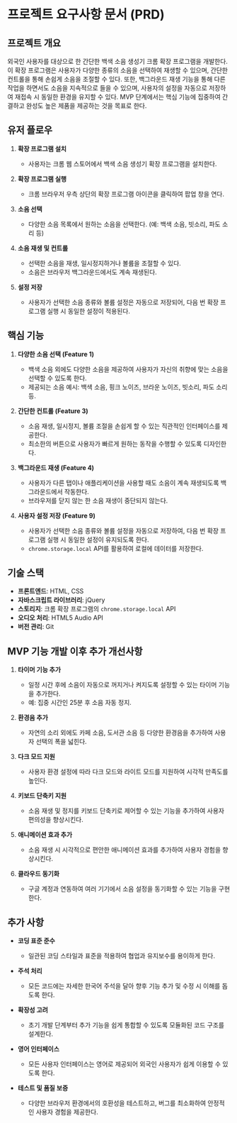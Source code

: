# 프로젝트 요구사항 문서 (PRD)

## 프로젝트 개요

외국인 사용자를 대상으로 한 간단한 백색 소음 생성기 크롬 확장 프로그램을 개발한다. 이 확장 프로그램은 사용자가 다양한 종류의 소음을 선택하여 재생할 수 있으며, 간단한 컨트롤을 통해 손쉽게 소음을 조절할 수 있다. 또한, 백그라운드 재생 기능을 통해 다른 작업을 하면서도 소음을 지속적으로 들을 수 있으며, 사용자의 설정을 자동으로 저장하여 재접속 시 동일한 환경을 유지할 수 있다. MVP 단계에서는 핵심 기능에 집중하여 간결하고 완성도 높은 제품을 제공하는 것을 목표로 한다.

## 유저 플로우

1. **확장 프로그램 설치**
   - 사용자는 크롬 웹 스토어에서 백색 소음 생성기 확장 프로그램을 설치한다.

2. **확장 프로그램 실행**
   - 크롬 브라우저 우측 상단의 확장 프로그램 아이콘을 클릭하여 팝업 창을 연다.

3. **소음 선택**
   - 다양한 소음 목록에서 원하는 소음을 선택한다. (예: 백색 소음, 빗소리, 파도 소리 등)

4. **소음 재생 및 컨트롤**
   - 선택한 소음을 재생, 일시정지하거나 볼륨을 조절할 수 있다.
   - 소음은 브라우저 백그라운드에서도 계속 재생된다.

5. **설정 저장**
   - 사용자가 선택한 소음 종류와 볼륨 설정은 자동으로 저장되어, 다음 번 확장 프로그램 실행 시 동일한 설정이 적용된다.

## 핵심 기능

1. **다양한 소음 선택 (Feature 1)**
   - 백색 소음 외에도 다양한 소음을 제공하여 사용자가 자신의 취향에 맞는 소음을 선택할 수 있도록 한다.
   - 제공되는 소음 예시: 백색 소음, 핑크 노이즈, 브라운 노이즈, 빗소리, 파도 소리 등.

2. **간단한 컨트롤 (Feature 3)**
   - 소음 재생, 일시정지, 볼륨 조절을 손쉽게 할 수 있는 직관적인 인터페이스를 제공한다.
   - 최소한의 버튼으로 사용자가 빠르게 원하는 동작을 수행할 수 있도록 디자인한다.

3. **백그라운드 재생 (Feature 4)**
   - 사용자가 다른 탭이나 애플리케이션을 사용할 때도 소음이 계속 재생되도록 백그라운드에서 작동한다.
   - 브라우저를 닫지 않는 한 소음 재생이 중단되지 않는다.

4. **사용자 설정 저장 (Feature 9)**
   - 사용자가 선택한 소음 종류와 볼륨 설정을 자동으로 저장하여, 다음 번 확장 프로그램 실행 시 동일한 설정이 유지되도록 한다.
   - `chrome.storage.local` API를 활용하여 로컬에 데이터를 저장한다.

## 기술 스택

- **프론트엔드**: HTML, CSS
- **자바스크립트 라이브러리**: jQuery
- **스토리지**: 크롬 확장 프로그램의 `chrome.storage.local` API
- **오디오 처리**: HTML5 Audio API
- **버전 관리**: Git

## MVP 기능 개발 이후 추가 개선사항

1. **타이머 기능 추가**
   - 일정 시간 후에 소음이 자동으로 꺼지거나 켜지도록 설정할 수 있는 타이머 기능을 추가한다.
   - 예: 집중 시간인 25분 후 소음 자동 정지.

2. **환경음 추가**
   - 자연의 소리 외에도 카페 소음, 도서관 소음 등 다양한 환경음을 추가하여 사용자 선택의 폭을 넓힌다.

3. **다크 모드 지원**
   - 사용자 환경 설정에 따라 다크 모드와 라이트 모드를 지원하여 시각적 만족도를 높인다.

4. **키보드 단축키 지원**
   - 소음 재생 및 정지를 키보드 단축키로 제어할 수 있는 기능을 추가하여 사용자 편의성을 향상시킨다.

5. **애니메이션 효과 추가**
   - 소음 재생 시 시각적으로 편안한 애니메이션 효과를 추가하여 사용자 경험을 향상시킨다.

6. **클라우드 동기화**
   - 구글 계정과 연동하여 여러 기기에서 소음 설정을 동기화할 수 있는 기능을 구현한다.

## 추가 사항

- **코딩 표준 준수**
  - 일관된 코딩 스타일과 표준을 적용하여 협업과 유지보수를 용이하게 한다.
  
- **주석 처리**
  - 모든 코드에는 자세한 한국어 주석을 달아 향후 기능 추가 및 수정 시 이해를 돕도록 한다.
  
- **확장성 고려**
  - 초기 개발 단계부터 추가 기능을 쉽게 통합할 수 있도록 모듈화된 코드 구조를 설계한다.
  
- **영어 인터페이스**
  - 모든 사용자 인터페이스는 영어로 제공되어 외국인 사용자가 쉽게 이용할 수 있도록 한다.
  
- **테스트 및 품질 보증**
  - 다양한 브라우저 환경에서의 호환성을 테스트하고, 버그를 최소화하여 안정적인 사용자 경험을 제공한다.